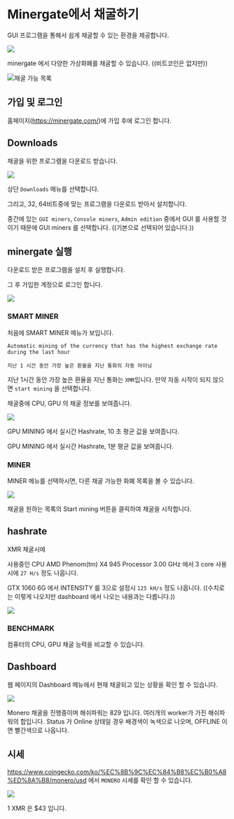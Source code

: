 # Minergate에서 채굴하기

GUI 프로그램을 통해서 쉽게 채굴할 수 있는 환경을 제공합니다. 

![](https://goo.gl/kqkgdZ)



minergate 에서 다양한 가상화폐를 채굴할 수 있습니다. ((비트코인은 없지만))

![채굴 가능 목록](https://goo.gl/qZgP3G)



## 가입 및 로그인

홈페이지(https://minergate.com/)에 가입 후에 로그인 합니다. 

## Downloads

채굴을 위한 프로그램을 다운로드 받습니다.

![](https://goo.gl/rfctSk)

상단 `Downloads` 메뉴를 선택합니다. 

그리고, 32, 64비트중에 맞는 프로그램을 다운로드 받아서 설치합니다.  

중간에 있는 `GUI miners`, `Console miners`, `Admin edition` 중에서 GUI 를 사용할 것이기 때문에 GUI miners 를 선택합니다.  ((기본으로 선택되어 있습니다.))

## minergate 실행

다운로드 받은 프로그램을 설치 후 실행합니다. 

그 후 가입한 계정으로 로그인 합니다.

![](https://goo.gl/Aptzth)

### SMART MINER

처음에 SMART MINER 메뉴가 보입니다.

```
Automatic mining of the currency that has the highest exchange rate during the last hour

지난 1 시간 동안 가장 높은 환율을 지닌 통화의 자동 마이닝
```

지난 1시간 동안 가장 높은 환율을 지닌 통화는 `XMR`입니다.  만약 자동 시작이 되지 않으면 `start mining` 을 선택합니다.

채굴중에 CPU, GPU 의 채굴 정보를 보여줍니다. 

![](https://goo.gl/qY4F8m)

GPU MINING 에서 실시간 Hashrate, 10 초 평균 값을 보여줍니다.

GPU MINING 에서 실시간 Hashrate, 1분 평균 값을 보여줍니다.

### MINER

MINER 메뉴를 선택하시면, 다른 채굴 가능한 화폐 목록을 볼 수 있습니다. 

![](https://goo.gl/K2ztRw)

채굴을 원하는 목록의 Start mining 버튼을 클릭하여 채굴을 시작합니다.

## hashrate

XMR 채굴시에

사용중인 CPU AMD Phenom(tm) X4 945 Processor 3.00 GHz 에서 3 core 사용시에 `27 H/s` 정도 나옵니다.

GTX 1060 6G 에서 INTENSITY 를 3으로 설정시 `125 kH/s` 정도 나옵니다. ((수치로는 이렇게 나오지만 dashboard 에서 나오는 내용과는 다릅니다.))

![](https://goo.gl/bqMiqq)



### BENCHMARK

컴퓨터의 CPU, GPU 채굴 능력을 비교할 수 있습니다.



## Dashboard

웹 페이지의 Dashboard 메뉴에서 현재 채굴되고 있는 상황을 확인 할 수 있습니다.

![](https://goo.gl/r9iZ1Y)

Monero 채굴을 진행중이며 해쉬파워는 829 입니다. 여러개의 worker가 가진 해쉬파워의 합입니다. Status 가 Online 상태일 경우 배경색이 녹색으로 나오며, OFFLINE 이면 빨간색으로 나옵니다. 

## 시세

https://www.coingecko.com/ko/%EC%8B%9C%EC%84%B8%EC%B0%A8%ED%8A%B8/monero/usd 에서 `MONERO` 시세를 확인 할 수 있습니다.

![](https://goo.gl/skXRNh)

1 XMR 은 $43 입니다.





